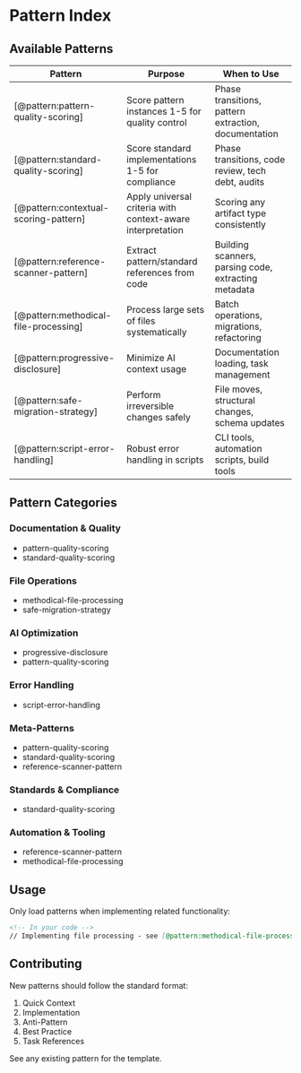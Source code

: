 # Pattern Index

## Available Patterns

| Pattern | Purpose | When to Use |
|---------|---------|-------------|
| [@pattern:pattern-quality-scoring] | Score pattern instances 1-5 for quality control | Phase transitions, pattern extraction, documentation |
| [@pattern:standard-quality-scoring] | Score standard implementations 1-5 for compliance | Phase transitions, code review, tech debt, audits |
| [@pattern:contextual-scoring-pattern] | Apply universal criteria with context-aware interpretation | Scoring any artifact type consistently |
| [@pattern:reference-scanner-pattern] | Extract pattern/standard references from code | Building scanners, parsing code, extracting metadata |
| [@pattern:methodical-file-processing] | Process large sets of files systematically | Batch operations, migrations, refactoring |
| [@pattern:progressive-disclosure] | Minimize AI context usage | Documentation loading, task management |
| [@pattern:safe-migration-strategy] | Perform irreversible changes safely | File moves, structural changes, schema updates |
| [@pattern:script-error-handling] | Robust error handling in scripts | CLI tools, automation scripts, build tools |

## Pattern Categories

### Documentation & Quality
- pattern-quality-scoring
- standard-quality-scoring

### File Operations
- methodical-file-processing
- safe-migration-strategy

### AI Optimization
- progressive-disclosure
- pattern-quality-scoring

### Error Handling
- script-error-handling

### Meta-Patterns
- pattern-quality-scoring
- standard-quality-scoring
- reference-scanner-pattern

### Standards & Compliance
- standard-quality-scoring

### Automation & Tooling
- reference-scanner-pattern
- methodical-file-processing

## Usage

Only load patterns when implementing related functionality:

```markdown
<!-- In your code -->
// Implementing file processing - see [@pattern:methodical-file-processing]
```

## Contributing

New patterns should follow the standard format:
1. Quick Context
2. Implementation
3. Anti-Pattern
4. Best Practice
5. Task References

See any existing pattern for the template.